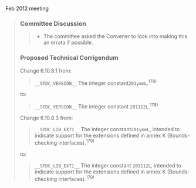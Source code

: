 Feb 2012 meeting

> ### Committee Discussion
> 
> > * The committee asked the Convener to look into making this an errata if possible.
> 
> ### Proposed Technical Corrigendum
> 
> Change 6.10.8.1 from:
> 
> > `__STDC_VERSION__` The integer constant`201ymmL`.<sup>178\)</sup>
> 
> to:
> 
> > `__STDC_VERSION__` The integer constant `201112L`.<sup>178\)</sup>
> 
> Change 6.10.8.3 from:
> 
> > `__STDC_LIB_EXT1__` The integer constant`201ymmL`, intended to indicate support
> > for the extensions defined in annex K (Bounds-checking
> > interfaces).<sup>179\)</sup>
> 
> to:
> 
> > `__STDC_LIB_EXT1__` The integer constant `201112L`, intended to indicate support
> > for the extensions defined in annex K (Bounds-checking
> > interfaces).<sup>179\)</sup>
